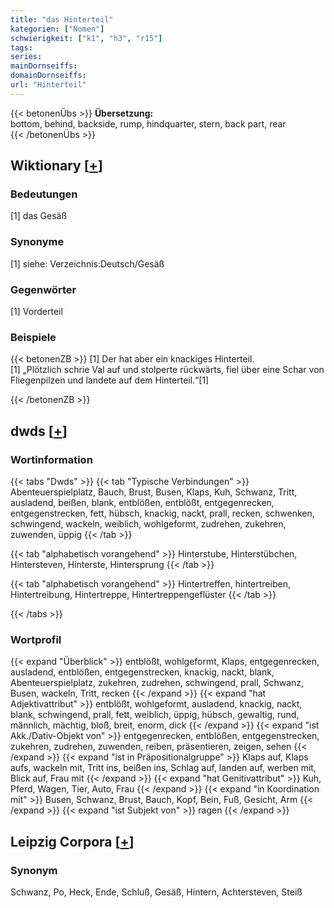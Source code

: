 ```yaml
---
title: "das Hinterteil"
kategorien: ["Nomen"]
schwierigkeit: ["k1", "h3", "r15"]
tags:
series:
mainDornseiffs:
domainDornseiffs:
url: "Hinterteil"
---
```


{{< betonenÜbs >}}
**Übersetzung:**  
bottom, behind, backside, rump, hindquarter, stern, back part, rear  
{{< /betonenÜbs >}}

## Wiktionary [[+](https://de.wiktionary.org/wiki/Hinterteil)]

### Bedeutungen
[1] das Gesäß  

### Synonyme
[1] siehe: Verzeichnis:Deutsch/Gesäß  

### Gegenwörter
[1] Vorderteil  

### Beispiele
{{< betonenZB >}}
[1] Der hat aber ein knackiges Hinterteil.  
[1] „Plötzlich schrie Val auf und stolperte rückwärts, fiel über eine Schar von Fliegenpilzen und landete auf dem Hinterteil.“[1]  

{{< /betonenZB >}}


## dwds [[+](https://www.dwds.de/wb/Hinterteil)]

### Wortinformation
{{< tabs "Dwds" >}}
{{< tab "Typische Verbindungen" >}}
Abenteuerspielplatz, Bauch, Brust, Busen, Klaps, Kuh, Schwanz, Tritt, ausladend, beißen, blank, entblößen, entblößt, entgegenrecken, entgegenstrecken, fett, hübsch, knackig, nackt, prall, recken, schwenken, schwingend, wackeln, weiblich, wohlgeformt, zudrehen, zukehren, zuwenden, üppig
{{< /tab >}}

{{< tab "alphabetisch vorangehend" >}}
Hinterstube, Hinterstübchen, Hintersteven, Hinterste, Hintersprung
{{< /tab >}}

{{< tab "alphabetisch vorangehend" >}}
Hintertreffen, hintertreiben, Hintertreibung, Hintertreppe, Hintertreppengeflüster
{{< /tab >}}

{{< /tabs >}}

### Wortprofil
{{< expand "Überblick" >}} entblößt, wohlgeformt, Klaps, entgegenrecken, ausladend, entblößen, entgegenstrecken, knackig, nackt, blank, Abenteuerspielplatz, zukehren, zudrehen, schwingend, prall, Schwanz, Busen, wackeln, Tritt, recken {{< /expand >}}
{{< expand "hat Adjektivattribut" >}} entblößt, wohlgeformt, ausladend, knackig, nackt, blank, schwingend, prall, fett, weiblich, üppig, hübsch, gewaltig, rund, männlich, mächtig, bloß, breit, enorm, dick {{< /expand >}}
{{< expand "ist Akk./Dativ-Objekt von" >}} entgegenrecken, entblößen, entgegenstrecken, zukehren, zudrehen, zuwenden, reiben, präsentieren, zeigen, sehen {{< /expand >}}
{{< expand "ist in Präpositionalgruppe" >}} Klaps auf, Klaps aufs, wackeln mit, Tritt ins, beißen ins, Schlag auf, landen auf, werben mit, Blick auf, Frau mit {{< /expand >}}
{{< expand "hat Genitivattribut" >}} Kuh, Pferd, Wagen, Tier, Auto, Frau {{< /expand >}}
{{< expand "in Koordination mit" >}} Busen, Schwanz, Brust, Bauch, Kopf, Bein, Fuß, Gesicht, Arm {{< /expand >}}
{{< expand "ist Subjekt von" >}} ragen {{< /expand >}}

## Leipzig Corpora [[+](https://corpora.uni-leipzig.de/en/res?word=Hinterteil&corpusId=deu_newscrawl-public_2018)]


### Synonym
Schwanz, Po, Heck, Ende, Schluß, Gesäß, Hintern, Achtersteven, Steiß

